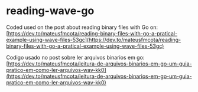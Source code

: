 # reading-wave-go

Coded used on the post about reading binary files with Go on: [https://dev.to/mateusfmcota/reading-binary-files-with-go-a-pratical-example-using-wave-files-53gc](https://dev.to/mateusfmcota/reading-binary-files-with-go-a-pratical-example-using-wave-files-53gc)

Codigo usado no post sobre ler arquivos binarios em go: [https://dev.to/mateusfmcota/leitura-de-arquivos-binarios-em-go-um-guia-pratico-em-como-ler-arquivos-wav-kk0](https://dev.to/mateusfmcota/leitura-de-arquivos-binarios-em-go-um-guia-pratico-em-como-ler-arquivos-wav-kk0)

